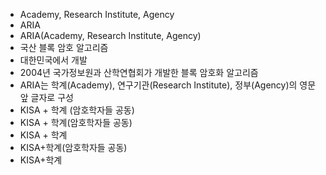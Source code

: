 ﻿- Academy, Research Institute, Agency
- ARIA
- ARIA(Academy, Research Institute, Agency)
- 국산 블록 암호 알고리즘
- 대한민국에서 개발
- 2004년 국가정보원과 산학연협회가 개발한 블록 암호화 알고리즘
- ARIA는 학계(Academy), 연구기관(Research Institute), 정부(Agency)의 영문 앞 글자로 구성
- KISA + 학계 (암호학자들 공동)
- KISA + 학계(암호학자들 공동)
- KISA + 학계
- KISA+학계(암호학자들 공동)
- KISA+학계